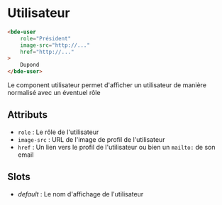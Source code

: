 # Utilisateur

```html
<bde-user
    role="Président"
    image-src="http://..."
    href="http://..."
>
    Dupond
</bde-user>
```

Le component utilisateur permet d'afficher un utilisateur de manière normalisé avec un éventuel rôle

## Attributs

* `role` : Le rôle de l'utilisateur
* `image-src` : URL de l'image de profil de l'utilisateur
* `href` : Un lien vers le profil de l'utilisateur ou bien un `mailto:` de son email

## Slots

* *default* : Le nom d'affichage de l'utilisateur